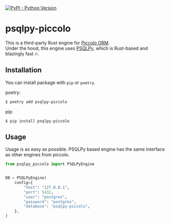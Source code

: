 [![PyPI - Python Version](https://img.shields.io/pypi/pyversions/psqlpy?style=for-the-badge)](https://pypi.org/project/psqlpy/)

# psqlpy-piccolo

This is a third-party Rust engine for [Piccolo ORM](https://github.com/piccolo-orm/piccolo).  
Under the hood, this engine uses [PSQLPy](https://github.com/qaspen-python/psqlpy), which is Rust-based and blazingly fast 🔥.

## Installation

You can install package with `pip` or `poetry`.

poetry:

```bash
$ poetry add psqlpy-piccolo
```

pip:

```bash
$ pip install psqlpy-piccolo
```

## Usage

Usage is as easy as possible.
PSQLPy based engine has the same interface as other engines from piccolo.

```python
from psqlpy_piccolo import PSQLPyEngine


DB = PSQLPyEngine(
    config={
        "host": "127.0.0.1",
        "port": 5432,
        "user": "postgres",
        "password": "postgres",
        "database": "psqlpy-piccolo",
    },
)
```
